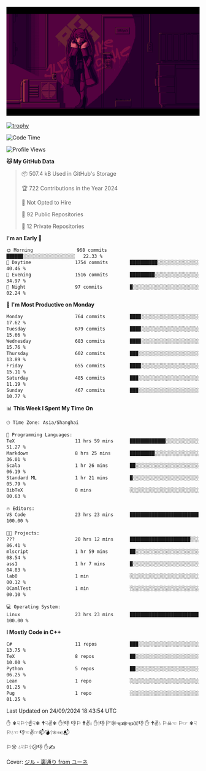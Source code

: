 ![](imgs/main.png)

[![trophy](https://github-profile-trophy.vercel.app/?username=NeilKleistGao&theme=dracula)](https://github.com/ryo-ma/github-profile-trophy)

<!--START_SECTION:waka-->
![Code Time](http://img.shields.io/badge/Code%20Time-1%2C342%20hrs%2037%20mins-blue)

![Profile Views](http://img.shields.io/badge/Profile%20Views-0-blue)

**🐱 My GitHub Data** 

> 📦 507.4 kB Used in GitHub's Storage 
 > 
> 🏆 722 Contributions in the Year 2024
 > 
> 🚫 Not Opted to Hire
 > 
> 📜 92 Public Repositories 
 > 
> 🔑 12 Private Repositories 
 > 
**I'm an Early 🐤** 

```text
🌞 Morning                968 commits         ██████░░░░░░░░░░░░░░░░░░░   22.33 % 
🌆 Daytime                1754 commits        ██████████░░░░░░░░░░░░░░░   40.46 % 
🌃 Evening                1516 commits        █████████░░░░░░░░░░░░░░░░   34.97 % 
🌙 Night                  97 commits          █░░░░░░░░░░░░░░░░░░░░░░░░   02.24 % 
```
📅 **I'm Most Productive on Monday** 

```text
Monday                   764 commits         ████░░░░░░░░░░░░░░░░░░░░░   17.62 % 
Tuesday                  679 commits         ████░░░░░░░░░░░░░░░░░░░░░   15.66 % 
Wednesday                683 commits         ████░░░░░░░░░░░░░░░░░░░░░   15.76 % 
Thursday                 602 commits         ███░░░░░░░░░░░░░░░░░░░░░░   13.89 % 
Friday                   655 commits         ████░░░░░░░░░░░░░░░░░░░░░   15.11 % 
Saturday                 485 commits         ███░░░░░░░░░░░░░░░░░░░░░░   11.19 % 
Sunday                   467 commits         ███░░░░░░░░░░░░░░░░░░░░░░   10.77 % 
```


📊 **This Week I Spent My Time On** 

```text
🕑︎ Time Zone: Asia/Shanghai

💬 Programming Languages: 
TeX                      11 hrs 59 mins      █████████████░░░░░░░░░░░░   51.27 % 
Markdown                 8 hrs 25 mins       █████████░░░░░░░░░░░░░░░░   36.01 % 
Scala                    1 hr 26 mins        ██░░░░░░░░░░░░░░░░░░░░░░░   06.19 % 
Standard ML              1 hr 21 mins        █░░░░░░░░░░░░░░░░░░░░░░░░   05.79 % 
BibTeX                   8 mins              ░░░░░░░░░░░░░░░░░░░░░░░░░   00.63 % 

🔥 Editors: 
VS Code                  23 hrs 23 mins      █████████████████████████   100.00 % 

🐱‍💻 Projects: 
???                      20 hrs 12 mins      ██████████████████████░░░   86.41 % 
mlscript                 1 hr 59 mins        ██░░░░░░░░░░░░░░░░░░░░░░░   08.54 % 
ass1                     1 hr 7 mins         █░░░░░░░░░░░░░░░░░░░░░░░░   04.83 % 
lab0                     1 min               ░░░░░░░░░░░░░░░░░░░░░░░░░   00.12 % 
OCamlTest                1 min               ░░░░░░░░░░░░░░░░░░░░░░░░░   00.10 % 

💻 Operating System: 
Linux                    23 hrs 23 mins      █████████████████████████   100.00 % 
```

**I Mostly Code in C++** 

```text
C#                       11 repos            ███░░░░░░░░░░░░░░░░░░░░░░   13.75 % 
TeX                      8 repos             ██░░░░░░░░░░░░░░░░░░░░░░░   10.00 % 
Python                   5 repos             ██░░░░░░░░░░░░░░░░░░░░░░░   06.25 % 
Lean                     1 repo              ░░░░░░░░░░░░░░░░░░░░░░░░░   01.25 % 
Pug                      1 repo              ░░░░░░░░░░░░░░░░░░░░░░░░░   01.25 % 
```




 Last Updated on 24/09/2024 18:43:54 UTC
<!--END_SECTION:waka-->

✋ ❄☟⚐🕆☝☟❄ 🕈☟✌❄ ✋🕯👎 👎⚐ 🕈✌💧 ✋🕯👎 🏱☼☜❄☜☠👎 ✋ 🕈✌💧 ⚐☠☜ ⚐☞ ❄☟⚐💧☜ 👎☜✌☞📫💣🕆❄☜💧📬

⚐☼ 💧☟⚐🕆☹👎 ✋✍

Cover: [ジル・裏通り from ユーネ](https://www.pixiv.net/artworks/62127066)
